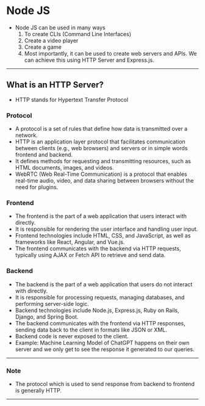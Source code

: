 # Node JS

- Node JS can be used in many ways
  1. To create CLIs (Command Line Interfaces)
  2. Create a video player
  3. Create a game
  4. Most importantly, it can be used to create web servers and APIs. We can achieve this using HTTP Server and Express.js.

---

## What is an HTTP Server?

- HTTP stands for Hypertext Transfer Protocol

### Protocol
- A protocol is a set of rules that define how data is transmitted over a network.
- HTTP is an application layer protocol that facilitates communication between clients (e.g., web browsers) and servers or in simple words frontend and backend.
- It defines methods for requesting and transmitting resources, such as HTML documents, images, and videos.
- WebRTC (Web Real-Time Communication) is a protocol that enables real-time audio, video, and data sharing between browsers without the need for plugins.

### Frontend

- The frontend is the part of a web application that users interact with directly.
- It is responsible for rendering the user interface and handling user input.
- Frontend technologies include HTML, CSS, and JavaScript, as well as frameworks like React, Angular, and Vue.js.
- The frontend communicates with the backend via HTTP requests, typically using AJAX or Fetch API to retrieve and send data.


### Backend

- The backend is the part of a web application that users do not interact with directly.
- It is responsible for processing requests, managing databases, and performing server-side logic.
- Backend technologies include Node.js, Express.js, Ruby on Rails, Django, and Spring Boot.
- The backend communicates with the frontend via HTTP responses, sending data back to the client in formats like JSON or XML.
- Backend code is never exposed to the client.
- Example: Machine Learning Model of ChatGPT happens on their own server and we only get to see the response it generated to our queries.
---
### Note
  - The protocol which is used to send response from backend to frontend is generally HTTP.
---


